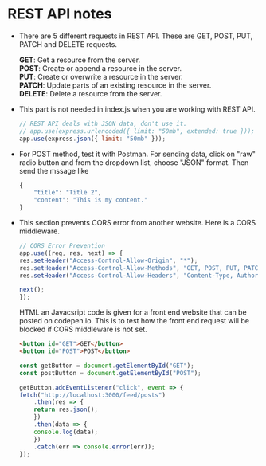 # REST API notes

- There are 5 different requests in REST API. These are GET, POST, PUT, PATCH and DELETE requests.

  **GET**: Get a resource from the server. <br/>
  **POST**: Create or append a resource in the server. <br/>
  **PUT**: Create or overwrite a resource in the server. <br/>
  **PATCH**: Update parts of an existing resource in the server. <br/>
  **DELETE**: Delete a resource from the server.

- This part is not needed in index.js when you are working with REST API.

    ```javascript
    // REST API deals with JSON data, don't use it.
    // app.use(express.urlencoded({ limit: "50mb", extended: true }));
    app.use(express.json({ limit: "50mb" }));
    ```

- For POST method, test it with Postman. For sending data, click on "raw" radio button and from the dropdown list, choose "JSON" format. Then send the mssage like

    ```javascript
    {
        "title": "Title 2",
        "content": "This is my content."
    }
    ```

- This section prevents CORS error from another website. Here is a CORS middleware.
    ```javascript
    // CORS Error Prevention
    app.use((req, res, next) => {
    res.setHeader("Access-Control-Allow-Origin", "*");
    res.setHeader("Access-Control-Allow-Methods", "GET, POST, PUT, PATCH, DELETE");
    res.setHeader("Access-Control-Allow-Headers", "Content-Type, Authorization");

    next();
    });
    ```

    HTML an Javacsript code is given for a front end website that can be posted on codepen.io. This is to test how the front end request will be blocked if CORS middleware is not set.

    ```html
    <button id="GET">GET</button>
    <button id="POST">POST</button>
    ```

    ```javascript
    const getButton = document.getElementById("GET");
    const postButton = document.getElementById("POST");

    getButton.addEventListener("click", event => {
    fetch("http://localhost:3000/feed/posts")
        .then(res => {
        return res.json();
        })
        .then(data => {
        console.log(data);
        })
        .catch(err => console.error(err));
    });
    ```
